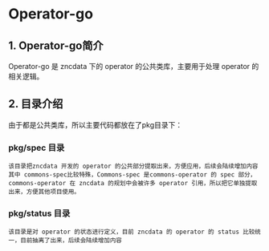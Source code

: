 # Operator-go

## 1. Operator-go简介

Operator-go 是 zncdata 下的 operator 的公共类库，主要用于处理 operator 的相关逻辑。

## 2. 目录介绍

由于都是公共类库，所以主要代码都放在了pkg目录下：

### pkg/spec 目录
    该目录把zncdata 开发的 operator 的公共部分提取出来，方便应用，后续会陆续增加内容
    其中 commons-spec比较特殊，Commons-spec 是commons-operator 的 spec 部分，commons-operator 在 zncdata 的规划中会被许多 operator 引用，所以把它单独提取出来，方便其他项目使用。

### pkg/status 目录
    该目录是对 operator 的状态进行定义，目前 zncdata 的 operator 的 status 比较统一，目前抽离了出来，后续会陆续增加内容
